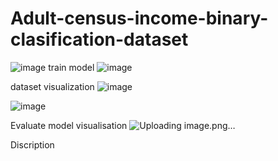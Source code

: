 # Adult-census-income-binary-clasification-dataset
![image](https://user-images.githubusercontent.com/87612348/152281543-6ea40218-fab8-4d6a-8dfc-12d3be031af6.png)
train model
![image](https://user-images.githubusercontent.com/87612348/152281776-9422c515-4362-4fc5-8f9d-5e7c23769bea.png)

dataset visualization
![image](https://user-images.githubusercontent.com/87612348/152282070-10bfd741-e3a8-4c5e-a125-3a83632288b1.png)

![image](https://user-images.githubusercontent.com/87612348/152281913-da81bfae-633b-48bf-91a3-481a372ffe59.png)

Evaluate model visualisation 
![Uploading image.png…]()

Discription
